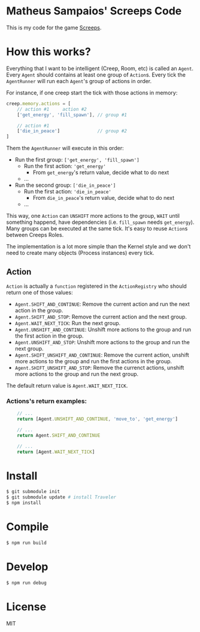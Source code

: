 Matheus Sampaios' Screeps Code
=============================

This is my code for the game [Screeps](https://screeps.com/).

# How this works?

Everything that I want to be intelligent (Creep, Room, etc) is called an `Agent`. Every `Agent` should contains at least one group of `Action`s. Every tick the `AgentRunner` will run each `Agent`'s group of actions in order.

For instance, if one creep start the tick with those actions in memory:

```js
creep.memory.actions = [
    // action #1     action #2
    ['get_energy', 'fill_spawn'], // group #1

    // action #1
    ['die_in_peace']              // group #2
]
```

Them the `AgentRunner` will execute in this order:
- Run the first group: `['get_energy', 'fill_spawn']`
  -  Run the first action: `'get_energy'`
     - From `get_energy`'s return value, decide what to do next
  - ...
- Run the second group: `['die_in_peace']`
  - Run the first action: `'die_in_peace'`
    - From `die_in_peace`'s return value, decide what to do next
  - ...

This way, one `Action` can `UNSHIFT` more actions to the group, `WAIT` until something happend, have dependencies (i.e. `fill_spawn` needs `get_energy`). Many groups can be executed at the same tick. It's easy to reuse `Action`s between Creeps Roles.

The implementation is a lot more simple than the Kernel style and we don't need to create many objects (Process instances) every tick.

## Action
`Action` is actually a `function` registered in the `ActionRegistry` who should return one of those values:
- `Agent.SHIFT_AND_CONTINUE`: Remove the current action and run the next action in the group.
- `Agent.SHIFT_AND_STOP`: Remove the current action and the next group.
- `Agent.WAIT_NEXT_TICK`: Run the next group.
- `Agent.UNSHIFT_AND_CONTINUE`: Unshift more actions to the group and run the first action in the group.
- `Agent.UNSHIFT_AND_STOP`: Unshift more actions to the group and run the next group.
- `Agent.SHIFT_UNSHIFT_AND_CONTINUE`: Remove the current action, unshift more actions to the group and run the first actions in the group.
- `Agent.SHIFT_UNSHIFT_AND_STOP`: Remove the currenct actions, unshift more actions to the group and run the next group.

The default return value is `Agent.WAIT_NEXT_TICK`.

### Actions's return examples:
```js
    // ...
    return [Agent.UNSHIFT_AND_CONTINUE, 'move_to', 'get_energy']

    // ...
    return Agent.SHIFT_AND_CONTINUE

    // ...
    return [Agent.WAIT_NEXT_TICK]
```

# Install
```bash
$ git submodule init
$ git submodule update # install Traveler
$ npm install
```

# Compile
```bash
$ npm run build
```

# Develop
```bash
$ npm run debug
```

# License
MIT
